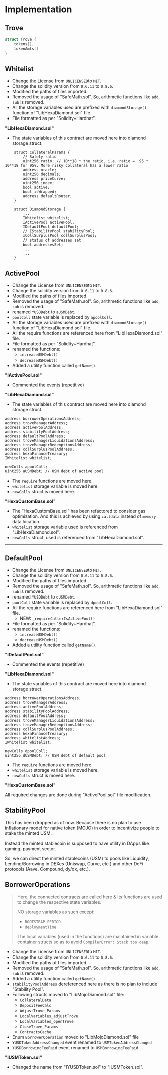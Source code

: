 # Implementation

## Trove

```c
struct Trove {
    tokens[],
    tokenAmts[]
}
```

## Whitelist

* Change the License from `UNLICENSED`to `MIT`.
* Change the solidity version from `0.6.11` to `0.8.6`.
* Modified the paths of files imported.
* Removed the usage of "SafeMath.sol". So, arithmetic functions like `add`, `sub` is removed.
* All the storage variables used are prefixed with `diamondStorage()` function of "LibHexaDiamond.sol" file.
* File formatted as per "Solidity+Hardhat".

**"LibHexaDiamond.sol"**

* The state variables of this contract are moved here into diamond storage struct.

```solidity
    struct CollateralParams {
        // Safety ratio
        uint256 ratio; // 10**18 * the ratio. i.e. ratio = .95 * 10**18 for 95%. More risky collateral has a lower ratio
        address oracle;
        uint256 decimals;
        address priceCurve;
        uint256 index;
        bool active;
        bool isWrapped;
        address defaultRouter;
    }

    struct DiamondStorage {
        ...
        IWhitelist whitelist;
        IActivePool activePool;
        IDefaultPool defaultPool;
        // IStabilityPool stabilityPool;
        ICollSurplusPool collSurplusPool;
        // status of addresses set
        bool addressesSet;
        ...
        ...
    }
```

## ActivePool

* Change the License from `UNLICENSED`to `MIT`.
* Change the solidity version from `0.6.11` to `0.8.6`.
* Modified the paths of files imported.
* Removed the usage of "SafeMath.sol". So, arithmetic functions like `add`, `sub` is removed.
* renamed `YUSDDebt` to `aUSMDebt`.
* `poolColl` state variable is replaced by `apoolColl`.
* All the storage variables used are prefixed with `diamondStorage()` function of "LibHexaDiamond.sol" file.
* All the require functions are referenced here from "LibHexaDiamond.sol" file.
* File formatted as per "Solidity+Hardhat".
* renamed the functions:
  * `increaseUSMDebt()`
  * `decreaseUSMDebt()`
* Added a utility function called `getName()`.

**"IActivePool.sol"**

* Commented the events (repetitive)

**"LibHexaDiamond.sol"**

* The state variables of this contract are moved here into diamond storage struct.

```solidity
address borrowerOperationsAddress;
address troveManagerAddress;
address activePoolAddress;
address stabilityPoolAddress;
address defaultPoolAddress;
address troveManagerLiquidationsAddress;
address troveManagerRedemptionsAddress;
address collSurplusPoolAddress;
address hexaFinanceTreasury;
IWhitelist whitelist;

newColls apoolColl;
uint256 aUSMDebt; // USM debt of active pool
```

* The `require` functions are moved here.
* `whitelist` storage variable is moved here.
* `newColls` struct is moved here.

**"HexaCustomBase.sol"**

* The “HexaCustomBase.sol” has been refactored to consider gas optimization. And this is achieved by using `calldata` instead of `memory` data location.
* `whitelist` storage variable used is referenced from "LibHexaDiamond.sol".
* `newColls` struct, used is referenced from "LibHexaDiamond.sol".

---

## DefaultPool

* Change the License from `UNLICENSED`to `MIT`.
* Change the solidity version from `0.6.11` to `0.8.6`.
* Modified the paths of files imported.
* Removed the usage of "SafeMath.sol". So, arithmetic functions like `add`, `sub` is removed.
* renamed `YUSDDebt` to `dUSMDebt`.
* `poolColl` state variable is replaced by `dpoolColl`.
* All the require functions are referenced here from "LibHexaDiamond.sol" file.
  * NEW: `_requireCallerIsActivePool()`
* File formatted as per "Solidity+Hardhat".
* renamed the functions:
  * `increaseUSMDebt()`
  * `decreaseUSMDebt()`
* Added a utility function called `getName()`.

**"IDefaultPool.sol"**

* Commented the events (repetitive)

**"LibHexaDiamond.sol"**

* The state variables of this contract are moved here into diamond storage struct.

```solidity
address borrowerOperationsAddress;
address troveManagerAddress;
address activePoolAddress;
address stabilityPoolAddress;
address defaultPoolAddress;
address troveManagerLiquidationsAddress;
address troveManagerRedemptionsAddress;
address collSurplusPoolAddress;
address hexaFinanceTreasury;
address whitelistAddress;
IWhitelist whitelist;

newColls dpoolColl;
uint256 dUSMDebt; // USM debt of default pool
```

* The `require` functions are moved here.
* `whitelist` storage variable is moved here.
* `newColls` struct is moved here.

**"HexaCustomBase.sol"**

All required changes are done during "ActivePool.sol" file modification.

## StabilityPool

This has been dropped as of now. Because there is no plan to use inflationary model for native token (MOJO) in order to incentivize people to stake the minted USM.

Instead the minted stablecoin is supposed to have utility in DApps like gaming, payment sector.

So, we can direct the minted stablecoins (USM) to pools like Liquidity, Lending/Borrowing in DEXes (Uniswap, Curve, etc.) and other DeFi protocols (Aave, Compound, dy/dx, etc.).

## BorrowerOperations

> Here, the connected contracts are called here & its functions are used to change the respective state variables.
> 
> NO storage variables as such except:
> * `BOOTSTRAP_PERIOD`
> * `deploymentTime`
> 
> The local variables (used in the functions) are maintained in variable container structs so as to avoid `CompilerError: Stack too deep`.

* Change the License from `UNLICENSED`to `MIT`.
* Change the solidity version from `0.6.11` to `0.8.6`.
* Modified the paths of files imported.
* Removed the usage of "SafeMath.sol". So, arithmetic functions like `add`, `sub` is removed.
* Added a utility function called `getName()`.
* `stabilityPoolAddress` dereferenced here as there is no plan to include "Stability Pool".
* Following structs moved to "LibMojoDiamond.sol" file:
  * `CollateralData`
  * `DepositFeeCalc`
  * `AdjustTrove_Params`
  * `LocalVariables_adjustTrove`
  * `LocalVariables_openTrove`
  * `CloseTrove_Params`
  * `ContractsCache`
* Enum `BorrowerOperation` moved to "LibMojoDiamond.sol" file
* `YUSDTokenAddressChanged` event renamed to `USMTokenAddressChanged`
* `YUSDBorrowingFeePaid` event renamed to `USMBorrowingFeePaid`

**"IUSMToken.sol"**

* Changed the name from "IYUSDToken.sol" to "IUSMToken.sol".
